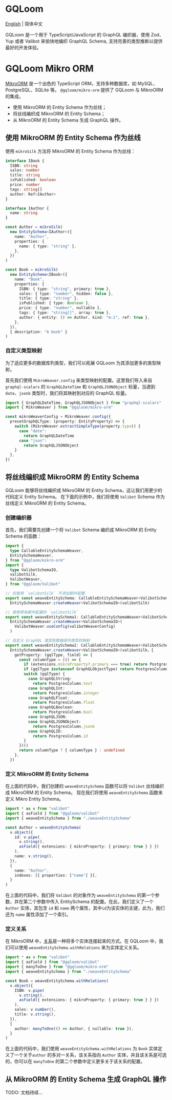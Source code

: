 # GQLoom

[English](./README.md) | 简体中文

GQLoom 是一个用于 TypeScript/JavaScript 的 GraphQL 编织器，使用 Zod、Yup 或者 Valibot 来愉快地编织 GraphQL Schema, 支持完善的类型推断以提供最好的开发体验。

# GQLoom Mikro ORM

[MikroORM](https://mikro-orm.io/) 是一个出色的 TypeScript ORM，支持多种数据库，如 MySQL、PostgreSQL、SQLite 等。
`@gqloom/mikro-orm` 提供了 GQLoom 与 MikroORM 的集成。

- 使用 MikroORM 的 Entity Schema 作为丝线；
- 将丝线编织成 MikroORM 的 Entity Schema；
- 从 MikroORM 的 Entity Schema 生成 GraphQL 操作。

## 使用 MikroORM 的 Entity Schema 作为丝线

使用 `mikroSilk` 方法将 MikroORM 的 Entity Schema 作为丝线：

```ts
interface IBook {
  ISBN: string
  sales: number
  title: string
  isPublished: boolean
  price: number
  tags: string[]
  author: Ref<IAuthor>
}

interface IAuthor {
  name: string
}

const Author = mikroSilk(
  new EntitySchema<IAuthor>({
    name: "Author",
    properties: {
      name: { type: "string" },
    },
  })
)

const Book = mikroSilk(
  new EntitySchema<IBook>({
    name: "Book",
    properties: {
      ISBN: { type: "string", primary: true },
      sales: { type: "number", hidden: false },
      title: { type: "string" },
      isPublished: { type: Boolean },
      price: { type: "number", nullable },
      tags: { type: "string[]", array: true },
      author: { entity: () => Author, kind: "m:1", ref: true },
    },
  }),
  { description: "A book" }
)
```

### 自定义类型映射

为了适应更多的数据库列类型，我们可以拓展 GQLoom 为其添加更多的类型映射。

首先我们使用 `MikroWeaver.config` 来类型映射的配置。这里我们导入来自 `graphql-scalars` 的 `GraphQLDateTime` 和 `GraphQLJSONObject` 标量，当遇到 `date`、`jsonb` 类型时，我们将其映射到对应的 GraphQL 标量。

```ts
import { GraphQLDateTime, GraphQLJSONObject } from "graphql-scalars"
import { MikroWeaver } from "@gqloom/mikro-orm"

const mikroWeaverConfig = MikroWeaver.config({
  presetGraphQLType: (property: EntityProperty) => {
    switch (MikroWeaver.extractSimpleType(property.type)) {
      case "date":
        return GraphQLDateTime
      case "json":
        return GraphQLJSONObject
    }
  },
})
```

## 将丝线编织成 MikroORM 的 Entity Schema

GQLoom 能够将丝线编织成 MikroORM 的 Entity Schema，这让我们用更少的代码定义 Entity Schema。
在下面的示例中，我们将使用 `Valibot` Schema 作为丝线定义 MikroORM 的 Entity Schema。

### 创建编织器

首先，我们需要先创建一个将 `Valibot` Schema 编织成 MikroORM 的 Entity Schema 的函数：

```ts
import {
  type CallableEntitySchemaWeaver,
  EntitySchemaWeaver,
} from "@gqloom/mikro-orm"
import {
  type ValibotSchemaIO,
  valibotSilk,
  ValibotWeaver,
} from "@gqloom/Valibot"

// 仅使用 `valibotSilk` 不添加额外配置
export const weaveEntitySchema: CallableEntitySchemaWeaver<ValibotSchemaIO> =
  EntitySchemaWeaver.createWeaver<ValibotSchemaIO>(valibotSilk)

// 使用带有额外配置的 `valibotSilk`
export const weaveEntitySchema1: CallableEntitySchemaWeaver<ValibotSchemaIO> =
  EntitySchemaWeaver.createWeaver<ValibotSchemaIO>(
    ValibotWeaver.useConfig(valibotWeaverConfig)
  )

// 自定义 GraphQL 类型到数据库列类型的映射
export const weaveEntitySchema2: CallableEntitySchemaWeaver<ValibotSchemaIO> =
  EntitySchemaWeaver.createWeaver<ValibotSchemaIO>(valibotSilk，{
    getProperty: (gqlType, field) => {
      const columnType = (() => {
        if (extensions.mikroProperty?.primary === true) return PostgresColumn.id
        if (gqlType instanceof GraphQLObjectType) return PostgresColumn.jsonb
        switch (gqlType) {
          case GraphQLString:
            return PostgresColumn.text
          case GraphQLInt:
            return PostgresColumn.integer
          case GraphQLFloat:
            return PostgresColumn.float
          case GraphQLBoolean:
            return PostgresColumn.bool
          case GraphQLJSON:
          case GraphQLJSONObject:
            return PostgresColumn.jsonb
          case GraphQLID:
            return PostgresColumn.id
        }
      })()
      return columnType ? { columnType } : undefined
    },
  })
```

### 定义 MikroORM 的 Entity Schema

在上面的代码中，我们创建的 `weaveEntitySchema` 函数可以将 `Valibot` 丝线编织成 MikroORM 的 Entity Schema。
现在我们将使用 `weaveEntitySchema` 函数来定义 Mikro Entity Schema。

```ts
import * as v from "valibot"
import { asField } from "@gqloom/valibot"
import { weaveEntitySchema } from "./weaveEntitySchema"

const Author = weaveEntitySchema(
  v.object({
    id: v.pipe(
      v.string(),
      asField({ extensions: { mikroProperty: { primary: true } } })
    ),
    name: v.string(),
  }),
  {
    name: "Author",
    indexes: [{ properties: ["name"] }],
  }
)
```

在上面的代码中，我们将 `Valibot` 的对象作为 `weaveEntitySchema` 的第一个参数，并在第二个参数中传入 EntitySchema 的配置。在此，我们定义了一个 `Author` 实体，其包含 `id` 和 `name` 两个属性，其中`id`为该实体的主键，此为，我们还为 `name` 属性添加了一个索引。

### 定义关系

在 MikroORM 中，[关系](https://mikro-orm.io/docs/relationships)是一种将多个实体连接起来的方式。在 GQLoom 中，我们可以使用 `weaveEntitySchema.withRelations` 来为实体定义关系。

```ts
import * as v from "valibot"
import { asField } from "@gqloom/valibot"
import { manyToOne } from "@gqloom/mikro-orm"
import { weaveEntitySchema } from "./weaveEntitySchema"

const Book = weaveEntitySchema.withRelations(
  v.object({
    ISBN: v.pipe(
      v.string(),
      asField({ extensions: { mikroProperty: { primary: true } } })
    ),
    sales: v.number(),
    title: v.string(),
  }),
  {
    author: manyToOne(() => Author, { nullable: true }),
  }
)
```

在上面的代码中，我们使用 `weaveEntitySchema.withRelations` 为 `Book` 实体定义了一个关于`author` 的多对一关系，该关系指向 `Author` 实体，并且该关系是可选的，你可以在 `manyToOne` 的第二个参数中定义更多关于该关系的配置。

## 从 MikroORM 的 Entity Schema 生成 GraphQL 操作

TODO: 文档待续...
